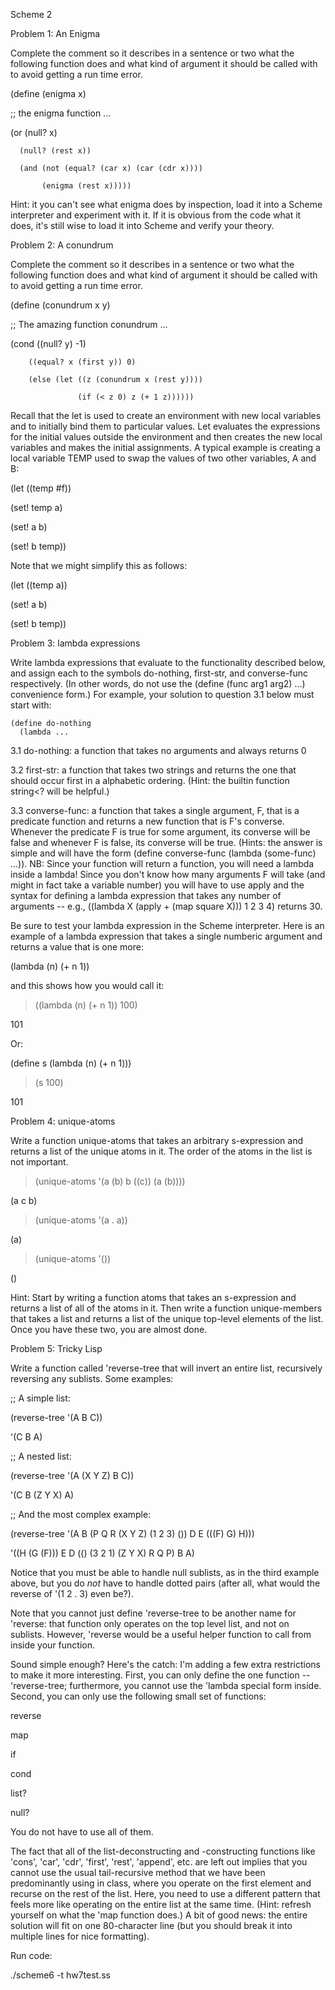 Scheme 2

Problem 1: An Enigma

Complete the comment so it describes in a sentence or two what the following function does and what kind of argument it should be called with to avoid getting a run time error.

(define (enigma x)

  ;; the enigma function ...
  
  (or (null? x)
  
      (null? (rest x))
      
      (and (not (equal? (car x) (car (cdr x))))
      
           (enigma (rest x)))))
           
Hint: it you can't see what enigma does by inspection, load it into a Scheme interpreter and experiment with it. If it is obvious from the code what it does, it's still wise to load it into Scheme and verify your theory.


Problem 2: A conundrum

Complete the comment so it describes in a sentence or two what the following function does and what kind of argument it should be called with to avoid getting a run time error.

(define (conundrum x y)

  ;; The amazing function conundrum ...
  
  (cond ((null? y) -1)
  
        ((equal? x (first y)) 0)
        
        (else (let ((z (conundrum x (rest y))))
        
                   (if (< z 0) z (+ 1 z))))))
                   
Recall that the let is used to create an environment with new local variables and to initially bind them to particular values. Let evaluates the expressions for the initial values outside the environment and then creates the new local variables and makes the initial assignments. A typical example is creating a local variable TEMP used to swap the values of two other variables, A and B:

(let ((temp #f)) 

   (set! temp a)
   
   (set! a b)
   
   (set! b temp))
   
Note that we might simplify this as follows:

(let ((temp a)) 

   (set! a b)
   
   (set! b temp))
   
   
Problem 3: lambda expressions 

Write lambda expressions that evaluate to the functionality described below, and assign each to the symbols do-nothing, first-str, and converse-func respectively. (In other words, do not use the (define (func arg1 arg2) ...) convenience form.) For example, your solution to question 3.1 below must start with:

    (define do-nothing
      (lambda ...
      
3.1 do-nothing: a function that takes no arguments and always returns 0

3.2 first-str: a function that takes two strings and returns the one that should occur first in a alphabetic ordering. (Hint: the builtin function string<? will be helpful.)

3.3 converse-func: a function that takes a single argument, F, that is a predicate function and returns a new function that is F's converse. Whenever the predicate F is true for some argument, its converse will be false and whenever F is false, its converse will be true. (Hints: the answer is simple and will have the form (define converse-func (lambda (some-func) ...)). NB: Since your function will return a function, you will need a lambda inside a lambda! Since you don't know how many arguments F will take (and might in fact take a variable number) you will have to use apply and the syntax for defining a lambda expression that takes any number of arguments -- e.g., ((lambda X (apply + (map square X))) 1 2 3 4) returns 30.

Be sure to test your lambda expression in the Scheme interpreter. Here is an example of a lambda expression that takes a single numberic argument and returns a value that is one more:

(lambda (n) (+ n 1))

and this shows how you would call it:

> ((lambda (n) (+ n 1)) 100)

101

Or:

(define s (lambda (n) (+ n 1)))

> (s 100)

101 


Problem 4: unique-atoms

Write a function unique-atoms that takes an arbitrary s-expression and returns a list of the unique atoms in it. The order of the atoms in the list is not important.

> (unique-atoms '(a (b) b ((c)) (a (b))))

(a c b)

> (unique-atoms '(a . a))

(a)

> (unique-atoms '())

()

Hint: Start by writing a function atoms that takes an s-expression and returns a list of all of the atoms in it. Then write a function unique-members that takes a list and returns a list of the unique top-level elements of the list. Once you have these two, you are almost done.


Problem 5: Tricky Lisp

Write a function called 'reverse-tree that will invert an entire list, recursively reversing any sublists. Some examples:

;; A simple list:

(reverse-tree '(A B C))

'(C B A)

;; A nested list:

(reverse-tree '(A (X Y Z) B C))

'(C B (Z Y X) A)

;; And the most complex example:

(reverse-tree '(A B (P Q R (X Y Z) (1 2 3) ()) D E (((F) G) H)))

'((H (G (F))) E D (() (3 2 1) (Z Y X) R Q P) B A)

Notice that you must be able to handle null sublists, as in the third example above, but you do *not* have to handle dotted pairs (after all, what would the reverse of '(1 2 . 3) even be?).

Note that you cannot just define 'reverse-tree to be another name for 'reverse: that function only operates on the top level list, and not on sublists. However, 'reverse would be a useful helper function to call from inside your function.

Sound simple enough? Here's the catch: I'm adding a few extra restrictions to make it more interesting. First, you can only define the one function -- 'reverse-tree; furthermore, you cannot use the 'lambda special form inside. Second, you can only use the following small set of functions:

reverse

map

if

cond

list?

null?

You do not have to use all of them.

The fact that all of the list-deconstructing and -constructing functions like 'cons', 'car', 'cdr', 'first', 'rest', 'append', etc. are left out implies that you cannot use the usual tail-recursive method that we have been predominantly using in class, where you operate on the first element and recurse on the rest of the list. Here, you need to use a different pattern that feels more like operating on the entire list at the same time. (Hint: refresh yourself on what the 'map function does.) A bit of good news: the entire solution will fit on one 80-character line (but you should break it into multiple lines for nice formatting).

Run code:

./scheme6 -t hw7test.ss
